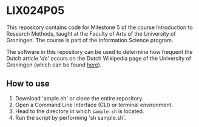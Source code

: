 # LIX024P05
This repository contains code for Milestone 5 of the course Introduction to Research Methods, taught at the Faculty of Arts of the University of Groningen. The course is part of the Information Science program.

The software in this repository can be used to determine how frequent the Dutch article '*de*' occurs on the Dutch Wikipedia page of the University of Groningen (which can be found [here](https://nl.wikipedia.org/wiki/Rijksuniversiteit_Groningen)). 

## How to use
1. Download 'ample.sh' or clone the entire repository.
2. Open a Command Line Interface (CLI) or terminal environment.
3. Head to the directory in which `sample.sh` is located.
4. Run the script by performing 'sh sample.sh'.
